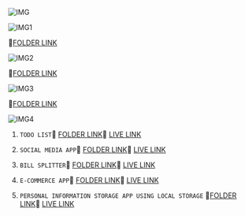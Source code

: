 
![IMG](https://img.shields.io/badge/JAVASCRIPT----REPOSITORY---
)

![IMG1](https://img.shields.io/badge/JAVASCRIPT---%20IMPORTANT%20TOPICS%20---GREEN)

:file_folder:[FOLDER LINK](https://github.com/kapilsarkar/ADVANCE-JAVASCRIPT/tree/main/ADVANCE%20JAVASCRIPT-CONCEPTS)


![IMG2](https://img.shields.io/badge/JAVASCRIPT%20---REVISION%20---%20RED
)


:file_folder:[FOLDER LINK](https://github.com/kapilsarkar/ADVANCE-JAVASCRIPT/tree/main/JAVA%20SCRIPT%20REVISION)


![IMG3](https://img.shields.io/badge/JAVSCRIPT%20---%20PROJECTS%20---
)


:file_folder:[FOLDER LINK](https://github.com/kapilsarkar/ADVANCE-JAVASCRIPT/tree/main/JAVA%20SCRIPT%20PROJECTS)


![IMG4](https://img.shields.io/badge/IMPORTANT%20PROJECTS%20-%20%20BLUE
)

1. `TODO LIST`:open_file_folder: [FOLDER LINK](https://github.com/kapilsarkar/ADVANCE-JAVASCRIPT/tree/main/JAVA%20SCRIPT%20PROJECTS/TO%20DO%20LIST):red_circle:  [LIVE LINK](https://todoappkapil.netlify.app/)

1. `SOCIAL MEDIA APP`:open_file_folder: [FOLDER LINK](https://github.com/kapilsarkar/ADVANCE-JAVASCRIPT/tree/main/JAVA%20SCRIPT%20PROJECTS/SOCIAL%20MEDIA):red_circle: [LIVE LINK](https://socialmedappiakapil.netlify.app/)

1. `BILL SPLITTER`:open_file_folder: [FOLDER LINK](https://github.com/kapilsarkar/ADVANCE-JAVASCRIPT/tree/main/JAVA%20SCRIPT%20PROJECTS/BILL%20SPLITTER):red_circle: [LIVE LINK](https://billsplitterkapil.netlify.app/)


1. `E-COMMERCE APP`:open_file_folder: [FOLDER LINK](https://github.com/kapilsarkar/ADVANCE-JAVASCRIPT/tree/main/JAVA%20SCRIPT%20PROJECTS/E-COMMERCE%20APP):red_circle: [LIVE LINK](https://ecommerceappkapil.netlify.app/)

1. `PERSONAL INFORMATION STORAGE APP USING LOCAL STORAGE` :open_file_folder:[FOLDER LINK](https://github.com/kapilsarkar/ADVANCE-JAVASCRIPT/tree/main/JAVA%20SCRIPT%20PROJECTS/PERSONAL%20INFORMATION%20STORE):red_circle: [LIVE LINK](https://perstoreappkapil.netlify.app/)

